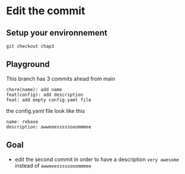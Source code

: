 # Edit the commit

## Setup your environnement

```
git checkout chap3
```

## Playground

This branch has 3 commits ahead from main


```
chore(name): add name
feat(config): add description
feat: add empty config.yaml file
```

the config.yaml file look like this

```
name: rebase
description: awweeesssssooommmee
```



## Goal

- edit the second commit in order to have a description `very awesome` instead of `awweeesssssooommmee`




